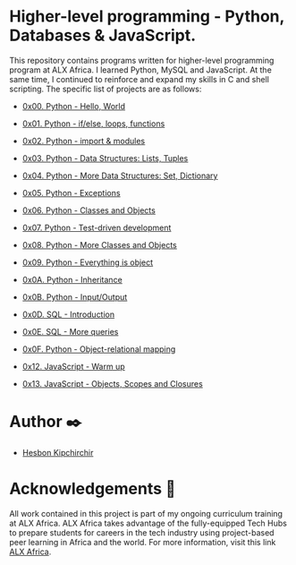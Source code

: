 # Higher-level programming - Python, Databases & JavaScript.


This repository contains programs written for  higher-level programming program  at ALX Africa. I learned Python, MySQL and JavaScript. At the same time, I continued to reinforce and expand my skills in C and shell scripting. The specific
list of projects are as follows:

  +  <u>[0x00. Python - Hello, World](https://github.com/Heshbon/alx-higher_level_programming/tree/master/0x00-python-hello_world)</u>

  +  <u>[0x01. Python - if/else, loops, functions](https://github.com/Heshbon/alx-higher_level_programming/tree/master/0x01-python-if_else_loops_functions)</u>

  +  <u>[0x02. Python - import & modules](https://github.com/Heshbon/alx-higher_level_programming/tree/master/0x02-python-import_modules)</u>

  +  <u>[0x03. Python - Data Structures: Lists, Tuples](https://github.com/Heshbon/alx-higher_level_programming/tree/master/0x03-python-data_structures)</u>

  +  <u>[0x04. Python - More Data Structures: Set, Dictionary](https://github.com/Heshbon/alx-higher_level_programming/tree/master/0x04-python-more_data_structures)</u>

  +  <u>[0x05. Python - Exceptions](https://github.com/Heshbon/alx-higher_level_programming/tree/master/0x05-python-exceptions)</u>

  +  <u>[0x06. Python - Classes and Objects](https://github.com/Heshbon/alx-higher_level_programming/tree/master/0x06-python-classes)</u>

  +  <u>[0x07. Python - Test-driven development](https://github.com/Heshbon/alx-higher_level_programming/tree/master/0x07-python-test_driven_development)</u>

  +  <u>[0x08. Python - More Classes and Objects](https://github.com/Heshbon/alx-higher_level_programming/tree/master/0x08-python-more_classes)</u>

  +  <u>[0x09. Python - Everything is object](https://github.com/Heshbon/alx-higher_level_programming/tree/master/0x09-python-everything_is_object)</u>

  +  <u>[0x0A. Python - Inheritance](https://github.com/Heshbon/alx-higher_level_programming/tree/master/0x0A-python-inheritance)</u>

  +  <u>[0x0B. Python - Input/Output](https://github.com/Heshbon/alx-higher_level_programming/tree/master/0x0B-python-input_output)</u>

  +  <u>[0x0D. SQL - Introduction](https://github.com/Heshbon/alx-higher_level_programming/tree/master/0x0D-SQL_introduction)</u>

  +  <u>[0x0E. SQL - More queries](https://github.com/Heshbon/alx-higher_level_programming/tree/master/0x0E-SQL_more_queries)</u>

  +  <u>[0x0F. Python - Object-relational mapping](https://github.com/Heshbon/alx-higher_level_programming/tree/master/0x0F-python-object_relational_mapping)</u>

  +  <u>[0x12. JavaScript - Warm up](https://github.com/Heshbon/alx-higher_level_programming/tree/master/0x12-javascript-warm_up)</u>

  +  <u>[0x13. JavaScript - Objects, Scopes and Closures](https://github.com/Heshbon/alx-higher_level_programming/tree/master/0x13-javascript_objects_scopes_closures)</u>



# Author ✒️

  +  [Hesbon Kipchirchir](https://github.com/Heshbon)


# Acknowledgements 🙏

All work contained in this project is part of my ongoing curriculum training at ALX Africa. ALX Africa takes advantage of the fully-equipped Tech Hubs to prepare students for careers in the tech industry using project-based peer learning in Africa and the world. For more information, visit this link [ALX Africa](https://www.alxafrica.com). 
